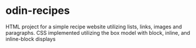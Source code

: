 # odin-recipes
HTML project for a simple recipe website utilizing lists, links, images and paragraphs.
CSS implemented utilizing the box model with block, inline, and inline-block displays